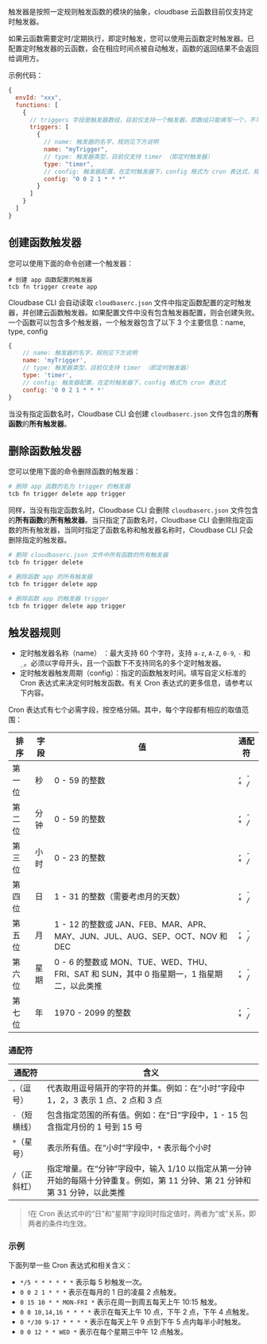 
触发器是按照一定规则触发函数的模块的抽象，cloudbase 云函数目前仅支持定时触发器。
 
如果云函数需要定时/定期执行，即定时触发，您可以使用云函数定时触发器。已配置定时触发器的云函数，会在相应时间点被自动触发，函数的返回结果不会返回给调用方。

示例代码：
```js
{
  envId: "xxx",
  functions: [
    {
      // triggers 字段是触发器数组，目前仅支持一个触发器，即数组只能填写一个，不可添加多个
      triggers: [
        {
          // name: 触发器的名字，规则见下方说明
          name: "myTrigger",
          // type: 触发器类型，目前仅支持 timer （即定时触发器）
          type: "timer",
          // config: 触发器配置，在定时触发器下，config 格式为 cron 表达式，规则见下方说明
          config: "0 0 2 1 * * *"
        }
      ]
    }
  ]
}
```


## 创建函数触发器
您可以使用下面的命令创建一个触发器：
```
# 创建 app 函数配置的触发器
tcb fn trigger create app
```

Cloudbase CLI 会自动读取 `cloudbaserc.json` 文件中指定函数配置的定时触发器，并创建云函数触发器。如果配置文件中没有包含触发器配置，则会创建失败。
一个函数可以包含多个触发器，一个触发器包含了以下 3 个主要信息：name, type, config
```js
{
    // name: 触发器的名字，规则见下方说明
    name: 'myTrigger',
    // type: 触发器类型，目前仅支持 timer （即定时触发器）
    type: 'timer',
    // config: 触发器配置，在定时触发器下，config 格式为 cron 表达式
    config: '0 0 2 1 * * *'
}
```
当没有指定函数名时，Cloudbase CLI 会创建 `cloudbaserc.json` 文件包含的**所有函数**的**所有触发器**。

## 删除函数触发器
您可以使用下面的命令删除函数的触发器：
```sh
# 删除 app 函数的名为 trigger 的触发器
tcb fn trigger delete app trigger
```

同样，当没有指定函数名时，Cloudbase CLI 会删除 `cloudbaserc.json` 文件包含的**所有函数**的**所有触发器**。当只指定了函数名时，Cloudbase CLI 会删除指定函数的所有触发器，当同时指定了函数名称和触发器名称时，Cloudbase CLI 只会删除指定的触发器。

```sh
# 删除 cloudbaserc.json 文件中所有函数的所有触发器
tcb fn trigger delete

# 删除函数 app 的所有触发器
tcb fn trigger delete app

# 删除函数 app 的触发器 trigger
tcb fn trigger delete app trigger
```

## 触发器规则

- 定时触发器名称（name） ：最大支持 60 个字符，支持 `a-z`, `A-Z`, `0-9`, `-` 和 `_`。必须以字母开头，且一个函数下不支持同名的多个定时触发器。
- 定时触发器触发周期（config）：指定的函数触发时间。填写自定义标准的 Cron 表达式来决定何时触发函数。有关 Cron 表达式的更多信息，请参考以下内容。

Cron 表达式有七个必需字段，按空格分隔。其中，每个字段都有相应的取值范围：

| 排序   | 字段 | 值                                                                                        | 通配符    |
| ------ | ---- | ----------------------------------------------------------------------------------------- | --------- |
| 第一位 | 秒   | 0 - 59 的整数                                                                             | `, - * /` |
| 第二位 | 分钟 | 0 - 59 的整数                                                                             | `, - * /` |
| 第三位 | 小时 | 0 - 23 的整数                                                                             | `, - * /` |
| 第四位 | 日   | 1 - 31 的整数（需要考虑月的天数）                                                         | `, - * /` |
| 第五位 | 月   | 1 - 12 的整数或 JAN、FEB、MAR、APR、MAY、JUN、JUL、AUG、SEP、OCT、NOV 和 DEC              | `, - * /` |
| 第六位 | 星期 | 0 - 6 的整数或 MON、TUE、WED、THU、FRI、SAT 和 SUN，其中 0 指星期一，1 指星期二，以此类推 | `, - * /` |
| 第七位 | 年   | 1970 - 2099 的整数                                                                        | `, - * /` |

### 通配符

| 通配符        | 含义                                                                                                                         |
| ------------- | ---------------------------------------------------------------------------------------------------------------------------- |
| `，`（逗号）  | 代表取用逗号隔开的字符的并集。例如：在“小时”字段中 1，2，3 表示 1 点、2 点和 3 点                                            |
| `-`（短横线） | 包含指定范围的所有值。例如：在“日”字段中，1 - 15 包含指定月份的 1 号到 15 号                                                 |
| `*`（星号）   | 表示所有值。在“小时”字段中，`*` 表示每个小时                                                                                 |
| `/`（正斜杠） | 指定增量。在“分钟”字段中，输入 1/10 以指定从第一分钟开始的每隔十分钟重复。例如，第 11 分钟、第 21 分钟和第 31 分钟，以此类推 |

>!在 Cron 表达式中的“日”和“星期”字段同时指定值时，两者为“或”关系，即两者的条件均生效。

### 示例

下面列举一些 Cron 表达式和相关含义：

- `*/5 * * * * * *` 表示每 5 秒触发一次。
- `0 0 2 1 * * *` 表示在每月的 1 日的凌晨 2 点触发。
- `0 15 10 * * MON-FRI *` 表示在周一到周五每天上午 10:15 触发。
- `0 0 10,14,16 * * * *` 表示在每天上午 10 点，下午 2 点，下午 4 点触发。
- `0 */30 9-17 * * * *` 表示在每天上午 9 点到下午 5 点内每半小时触发。
- `0 0 12 * * WED *` 表示在每个星期三中午 12 点触发。

